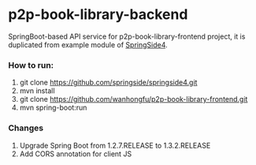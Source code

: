# p2p-book-library-backend
SpringBoot-based API service for p2p-book-library-frontend project, it is duplicated from example module of [SpringSide4](https://github.com/springside/springside4).

###  How to run:

1. git clone https://github.com/springside/springside4.git
2. mvn install
3. git clone https://github.com/wanhongfu/p2p-book-library-frontend.git
4. mvn spring-boot:run

### Changes

1. Upgrade Spring Boot from 1.2.7.RELEASE to 1.3.2.RELEASE
2. Add CORS annotation for client JS 

	
